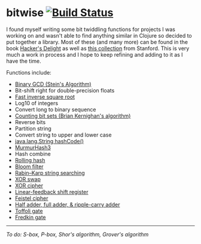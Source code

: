 # bitwise [![Build Status](https://travis-ci.org/Sophia-Gold/bitwise.svg?branch=master)](https://travis-ci.org/Sophia-Gold/bitwise)
I found myself writing some bit twiddling functions for projects I was working on and wasn't able to find anything similar in Clojure so decided to put together a library. Most of these (and many more) can be found in the book [Hacker's Delight](http://www.hackersdelight.org/) as well as [this collection](http://graphics.stanford.edu/~seander/bithacks.html) from Stanford. This is very much a work in process and I hope to keep refining and adding to it as I have the time.


Functions include:

+ [Binary GCD (Stein's Algorithm)](https://en.wikipedia.org/wiki/Binary_GCD_algorithm)
+ Bit-shift right for double-precision floats
+ [Fast inverse square root](https://en.wikipedia.org/wiki/Fast_inverse_square_root)
+ Log10 of integers
+ Convert long to binary sequence
+ [Counting bit sets (Brian Kernighan's algorithm)](http://www.geeksforgeeks.org/count-set-bits-in-an-integer/)
+ Reverse bits
+ Partition string
+ Convert string to upper and lower case
+ [java.lang.String hashCode()](https://en.wikipedia.org/wiki/Java_hashCode())
+ [MurmurHash3](https://en.wikipedia.org/wiki/MurmurHash)
+ Hash combine
+ [Rolling hash](https://en.wikipedia.org/wiki/Rolling_hash)
+ [Bloom filter](https://en.wikipedia.org/wiki/Bloom_filter)
+ [Rabin–Karp string searching](https://en.wikipedia.org/wiki/Rabin%E2%80%93Karp_algorithm)
+ [XOR swap](https://en.wikipedia.org/wiki/XOR_swap_algorithm)
+ [XOR cipher](https://en.wikipedia.org/wiki/XOR_cipher)
+ [Linear-feedback shift register](https://en.wikipedia.org/wiki/Linear-feedback_shift_register)
+ [Feistel cipher](https://en.wikipedia.org/wiki/Feistel_cipher)
+ [Half adder, full adder, & ripple-carry adder](https://en.wikipedia.org/wiki/Adder_(electronics))
+ [Toffoli gate](https://en.wikipedia.org/wiki/Toffoli_gate)
+ [Fredkin gate](https://en.wikipedia.org/wiki/Fredkin_gate)

---

_To do: S-box, P-box, Shor's algorithm, Grover's algorithm_